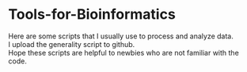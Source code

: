 # Tools-for-Bioinformatics
Here are some scripts that I usually use to process and analyze data.    
I upload the generality script to github.    
Hope these scripts are helpful to newbies who are not familiar with the code.
